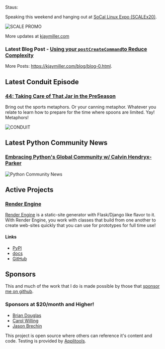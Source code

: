 Staus:
<p>Speaking this weekend and hanging out at <a href="https://socallinuxexpo.org">SoCal Linux Expo (SCALEx20)</a>.</p>

<p><img alt="SCALE PROMO" src="https://kjaymiller.azureedge.net/media/Jay_Miller_Twitter_Landscape_1024x512px.jpg" /></p>

More updates at [kjaymiller.com](https://kjaymiller.com/microblog/microblog-0)

### Latest Blog Post - [Using your `postCreateCommand`to Reduce Complexity](https://kjaymiller.com/blog/using-your-postcreatecommand-to-reduce-complexity.html)

More Posts: <https://kjaymiller.com/blog/blog-0.html>.

## Latest Conduit Episode
### [44: Taking Care of That Jar in the PreSeason](http://relay.fm/conduit/44)
Bring out the sports metaphors. Or your canning metaphor. Whatever you relate to learn how to prepare for the time where spoons are limited. Yay! Metaphors!

![CONDUIT](https://kjaymiller.s3-us-west-2.amazonaws.com/images/conduit_artwork.png)

## Latest Python Community News
### [Embracing Python's Global Community w/ Calvin Hendryx-Parker](https://share.transistor.fm/s/4e02abd4)
![Python Community News](https://kjaymiller.azureedge.net/media/PCN%20Logo%20V0.16.jpg)

## Active Projects

### [Render Engine]
[Render Engine] is a static-site generator with Flask/Django like flavor to it.
With Render Engine, you work with classes that build from one another to create
web-sites quickly that you can use for prototypes for full time use!

#### Links
- [PyPI](https://pypi.org/project/render-engine)
- [docs](https://render-engine.readthedocs.io)
- [GitHub](https://github.com/kjaymiller/render_engine)

## Sponsors
This and much of the work that I do is made possible by those that [sponsor me
on github](https://github.com/sponsors/kjaymiller).

### Sponsors at $20/month and Higher!
- [Brian Douglas](https://github.com/bdougie)
- [Carol Willing](https://github.com/willingc)
- [Jason Brechin](https://github.com/brechin)


This project is open source where others can reference it's content and code. Testing is provided by [Applitools](https://www.applitools.com/).


[Render Engine]: https://render-engine.readthedocs.io